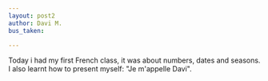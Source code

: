 ```yaml
---
layout: post2
author: Davi M.
bus_taken:

---
```


Today i had my first French class, it was about numbers, dates and seasons. I also learnt how to present myself: "Je m'appelle Davi".
